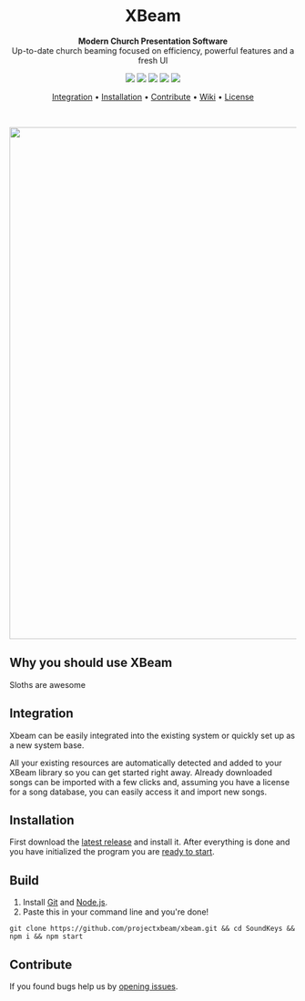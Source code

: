 
<h1 align="center">XBeam</h1>

<p align="center">
  <strong align="center">Modern Church Presentation Software</strong>
  <br />
  Up-to-date church beaming focused on efficiency, powerful features and a fresh UI
</p>

<p align="center">
  <a ><img src="https://img.shields.io/github/repo-size/projectxbeam/xbeam.svg?style=flat-square&color=success"></a>
    <a><img src="https://img.shields.io/github/tag/projectxbeam/xbeam.svg?style=flat-square&color=informational"></a>
    <a><img src="https://img.shields.io/github/downloads/projectxbeam/xbeam/total.svg?style=flat-square&color=brightgreen"></a>
    <a><img src="https://img.shields.io/github/issues-closed-raw/projectxbeam/xbeam.svg?style=flat-square&color=critical"></a>
    <a><img src="https://img.shields.io/github/last-commit/projectxbeam/xbeam.svg?style=flat-square&color=important"></a>
</p>

<p align="center">
  <a href="#integration">Integration</a> •
  <a href="#installation">Installation</a> •
  <a href="#contribute">Contribute</a> •
  <a href="https://">Wiki</a> •
  <a href="https://">License</a>
</p>
<br>
<p align="center"><img src="https://i.imgur.com/NspZTwb.png" width="900"></p>

## Why you should use XBeam
Sloths are awesome

## Integration
Xbeam can be easily integrated into the existing system or quickly set up as a new system base.

All your existing resources are automatically detected and added to your XBeam library so you can get started right away.
Already downloaded songs can be imported with a few clicks and, assuming you have a license for a song database, you can easily access it and import new songs.

## Installation
First download the [latest release](https://github.com/projectxbeam/xbeam/releases) and install it.
After everything is done and you have initialized the program you are [ready to start](#getting-started).

## Build
1. Install [Git](https://git-scm.com/downloads) and [Node.js](https://nodejs.org/en/download/).
2. Paste this in your command line and you're done!
```
git clone https://github.com/projectxbeam/xbeam.git && cd SoundKeys && npm i && npm start
```

## Contribute
If you found bugs help us by [opening issues](https://github.com/projectxbeam/xbeam/issues).
